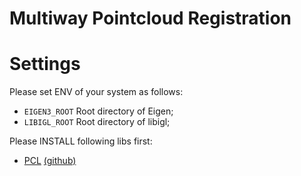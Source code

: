 Multiway Pointcloud Registration
===============

# Settings

Please set ENV of your system as follows:

- `EIGEN3_ROOT`	Root directory of Eigen;
- `LIBIGL_ROOT`	Root directory of libigl;

Please INSTALL following libs first:

- [PCL](http://www.pointclouds.org/) [(github)](https://github.com/PointCloudLibrary/pcl.git)
